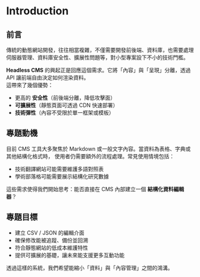 # Introduction
## 前言
傳統的動態網站開發，往往相當複雜，不僅需要開發前後端、資料庫，也需要處理伺服器管理、資料庫安全性、擴展性問題等，對小型專案設下不小的技術門檻。  

**Headless CMS** 的興起正是回應這個需求。它將「內容」與「呈現」分離，透過 API 讓前端自由決定如何渲染資料。  
這帶來了幾個優勢：  
- 更高的 **安全性**（前後端分離，降低攻擊面）  
- **可擴展性**（靜態頁面可透過 CDN 快速部署）  
- **技術彈性**（內容不受限於單一框架或模板）  

## 專題動機
目前 CMS 工具大多聚焦於 Markdown 或一般文字內容。當資料為表格、字典或其他結構化格式時， 使用者仍需要額外的流程處理。常見使用情境包括：  
- 技術翻譯網站可能需要維護多語對照表  
- 學術部落格可能需要展示結構化研究數據  

這些需求使得我們開始思考：能否直接在 CMS 內部建立一個 **結構化資料編輯器**？

## 專題目標

- 建立 CSV / JSON 的編輯介面  
- 確保修改能被追蹤、備份並回溯  
- 符合靜態網站的低成本維護特性  
- 提供可擴展的基礎，讓未來能支援更多互動功能  

透過這樣的系統，我們希望能縮小「資料」與「內容管理」之間的鴻溝。